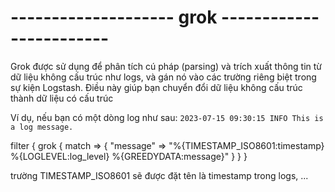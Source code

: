 # --------------------  grok  ------------------------
Grok được sử dụng để phân tích cú pháp (parsing) và trích xuất thông tin từ dữ liệu không cấu trúc như logs, và gán nó vào các trường riêng biệt trong sự kiện Logstash. Điều này giúp bạn chuyển đổi dữ liệu không cấu trúc thành dữ liệu có cấu trúc

Ví dụ, nếu bạn có một dòng log như sau:
`2023-07-15 09:30:15 INFO This is a log message.`

filter {
  grok {
    match => { "message" => "%{TIMESTAMP_ISO8601:timestamp} %{LOGLEVEL:log_level} %{GREEDYDATA:message}" }
  }
}

trường TIMESTAMP_ISO8601 sẽ được đặt tên là timestamp trong logs, ...

